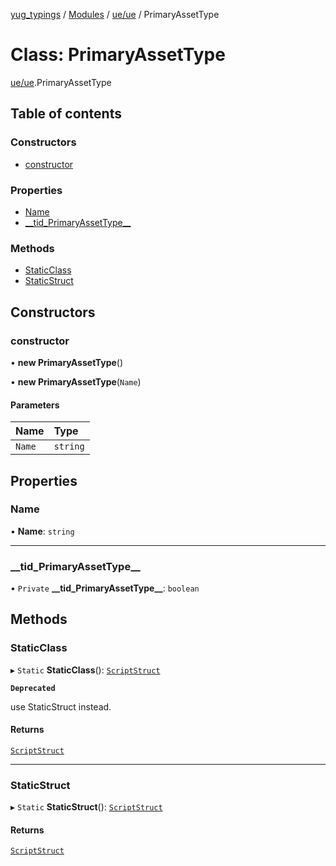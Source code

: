[yug_typings](../README.md) / [Modules](../modules.md) / [ue/ue](../modules/ue_ue.md) / PrimaryAssetType

# Class: PrimaryAssetType

[ue/ue](../modules/ue_ue.md).PrimaryAssetType

## Table of contents

### Constructors

- [constructor](ue_ue.PrimaryAssetType.md#constructor)

### Properties

- [Name](ue_ue.PrimaryAssetType.md#name)
- [\_\_tid\_PrimaryAssetType\_\_](ue_ue.PrimaryAssetType.md#__tid_primaryassettype__)

### Methods

- [StaticClass](ue_ue.PrimaryAssetType.md#staticclass)
- [StaticStruct](ue_ue.PrimaryAssetType.md#staticstruct)

## Constructors

### constructor

• **new PrimaryAssetType**()

• **new PrimaryAssetType**(`Name`)

#### Parameters

| Name | Type |
| :------ | :------ |
| `Name` | `string` |

## Properties

### Name

• **Name**: `string`

___

### \_\_tid\_PrimaryAssetType\_\_

• `Private` **\_\_tid\_PrimaryAssetType\_\_**: `boolean`

## Methods

### StaticClass

▸ `Static` **StaticClass**(): [`ScriptStruct`](ue_ue.ScriptStruct.md)

**`Deprecated`**

use StaticStruct instead.

#### Returns

[`ScriptStruct`](ue_ue.ScriptStruct.md)

___

### StaticStruct

▸ `Static` **StaticStruct**(): [`ScriptStruct`](ue_ue.ScriptStruct.md)

#### Returns

[`ScriptStruct`](ue_ue.ScriptStruct.md)
